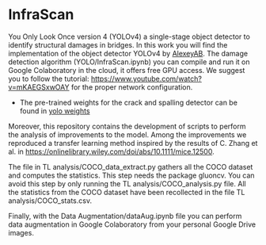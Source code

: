 # InfraScan
You Only Look Once version 4 (YOLOv4) a single-stage object detector to identify structural damages in bridges.
In this work you will find the implementation of the object detector YOLOv4 by [AlexeyAB](https://github.com/AlexeyAB/darknet). 
The damage detection algorithm (YOLO/InfraScan.ipynb) you can compile and run it on Google Colaboratory in the cloud, it offers free GPU access. 
We suggest you to follow the tutorial: https://www.youtube.com/watch?v=mKAEGSxwOAY for the proper network configuration. 
* The pre-trained weights for the crack and spalling detector can be found in [yolo weights](https://drive.google.com/drive/folders/19FldBYAhNH2Cva6ZGHMLye8VIQAX1Ydv?usp=sharing) 

Moreover, this repository contains the development of scripts to perform the analysis of improvements to the model. 
Among the improvements we reproduced a transfer learning method inspired by the results of C. Zhang et al. in https://onlinelibrary.wiley.com/doi/abs/10.1111/mice.12500. 

The file in TL analysis/COCO_data_extract.py gathers all the COCO dataset and computes the statistics. This step needs the package gluoncv. 
You can avoid this step by only running the TL analysis/COCO_analysis.py file. All the statistics from the COCO dataset have been recollected in the file TL analysis/COCO_stats.csv.

Finally, with the Data Augmentation/dataAug.ipynb file you can perform data augmentation in Google Colaboratory from your personal Google Drive images.